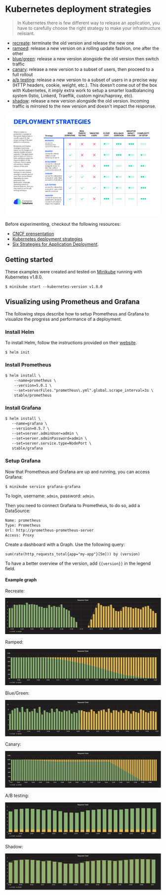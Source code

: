 Kubernetes deployment strategies
================================

> In Kubernetes there is few different way to release an application, you have
to carefully choose the right strategy to make your infrastructure relisiant.

- [recreate](recreate/): terminate the old version and release the new one
- [ramped](ramped/): release a new version on a rolling update fashion, one
  after the other
- [blue/green](blue-green/): release a new version alongside the old version
  then switch traffic
- [canary](canary/): release a new version to a subset of users, then proceed
  to a full rollout
- [a/b testing](ab-testing/): release a new version to a subset of users in a
  precise way (HTTP headers, cookie, weight, etc.). This doesn’t come out of the
  box with Kubernetes, it imply extra work to setup a smarter
  loadbalancing system (Istio, Linkerd, Traeffik, custom nginx/haproxy, etc).
- [shadow](shadow/): release a new version alongside the old version. Incoming
  traffic is mirrored to the new version and doesn't impact the
  response.

![deployment strategy decision diagram](decision-diagram.png)

Before experimenting, checkout the following resources:
- [CNCF prensentation](https://www.slideshare.net/EtienneTremel/kubernetes-deployment-strategies-cncf-webinar)
- [Kubernetes deployment strategies](https://container-solutions.com/kubernetes-deployment-strategies/)
- [Six Strategies for Application Deployment](https://thenewstack.io/deployment-strategies/).


## Getting started

These examples were created and tested on [Minikube](http://github.com/kubernetes/minikube)
running with Kubernetes v1.8.0.

```
$ minikube start --kubernetes-version v1.8.0
```


## Visualizing using Prometheus and Grafana

The following steps describe how to setup Prometheus and Grafana to visualize
the progress and performance of a deployment.

### Install Helm

To install Helm, follow the instructions provided on their
[website](https://github.com/kubernetes/helm/releases).

```
$ helm init
```

### Install Prometheus

```
$ helm install \
    --name=prometheus \
    --version=5.0.1 \
    --set=serverFiles."prometheus\.yml".global.scrape_interval=3s \
    stable/prometheus
```

### Install Grafana

```
$ helm install \
   --name=grafana \
   --version=0.5.7 \
   --set=server.adminUser=admin \
   --set=server.adminPassword=admin \
   --set=server.service.type=NodePort \
   stable/grafana
```

### Setup Grafana

Now that Prometheus and Grafana are up and running, you can access Grafana:

```
$ minikube service grafana-grafana
```

To login, username: `admin`, password: `admin`.

Then you need to connect Grafana to Prometheus, to do so, add a DataSource:

```
Name: prometheus
Type: Prometheus
Url: http://prometheus-prometheus-server
Access: Proxy
```

Create a dashboard with a Graph. Use the following query:

```
sum(rate(http_requests_total{app="my-app"}[5m])) by (version)
```

To have a better overview of the version, add `{{version}}` in the legend field.

#### Example graph

Recreate:

![Kubernetes deployment recreate](recreate/grafana-recreate.png)

Ramped:

![Kubernetes deployment ramped](ramped/grafana-ramped.png)

Blue/Green:

![Kubernetes deployment blue-green](blue-green/grafana-blue-green.png)

Canary:

![Kubernetes deployment canary](canary/grafana-canary.png)

A/B testing:

![kubernetes ab-testing deployment](ab-testing/grafana-ab-testing.png)

Shadow:

![kubernetes shadow deployment](shadow/grafana-shadow.png)
